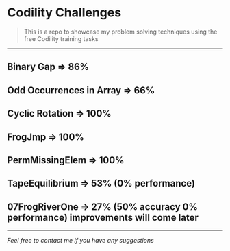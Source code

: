 # Codility Challenges
> This is a repo to showcase my problem solving techniques using the free Codility training tasks

***

## Binary Gap => 86%

## Odd Occurrences in Array => 66%

## Cyclic Rotation => 100%

## FrogJmp => 100%

## PermMissingElem => 100%

## TapeEquilibrium => 53% (0% performance)

## 07FrogRiverOne => 27% (50% accuracy 0% performance) improvements will come later
***
*Feel free to contact me if you have any suggestions*